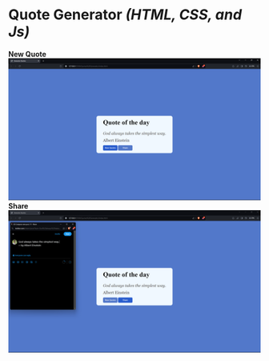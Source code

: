 # Quote Generator _(HTML, CSS, and Js)_
**New Quote**
![alt text](https://github.com/AkashKobal/web-development/blob/main/7.%20Quotes%20Generator/new%20quote%20output.png)
<br>
**Share**
![alt text](https://github.com/AkashKobal/web-development/blob/main/7.%20Quotes%20Generator/share%20output.png)
